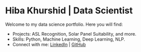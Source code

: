 # Hiba Khurshid | Data Scientist

Welcome to my data science portfolio. Here you will find:
- Projects: ASL Recognition, Solar Panel Suitability, and more.
- Skills: Python, Machine Learning, Deep Learning, NLP.
- Connect with me: [LinkedIn](your-linkedin-url) | [GitHub](https://github.com/yourusername)
